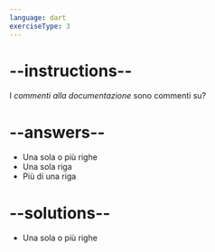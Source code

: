 ```yaml
---
language: dart
exerciseType: 3
---
```


# --instructions--

I _commenti alla documentazione_ sono commenti su?

# --answers--

- Una sola o più righe
- Una sola riga
- Più di una riga

# --solutions--

- Una sola o più righe
